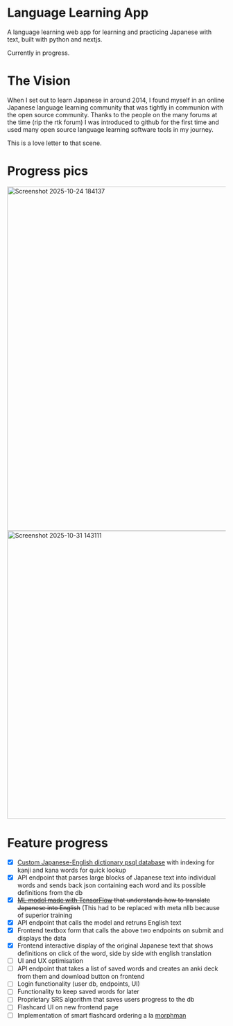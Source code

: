 # Language Learning App

A language learning web app for learning and practicing Japanese with text, built with python and nextjs.

Currently in progress.

# The Vision

When I set out to learn Japanese in around 2014, I found myself in an online Japanese language learning community that was tightly in communion with the open source community. Thanks to the people on the many forums at the time (rip the rtk forum) I was introduced to github for the first time and used many open source language learning software tools in my journey.

This is a love letter to that scene.

# Progress pics

<img width="832" height="794" alt="Screenshot 2025-10-24 184137" src="https://github.com/user-attachments/assets/20ac40e3-891f-4735-b34f-2b0a8ef74bf7" />
<img width="603" height="664" alt="Screenshot 2025-10-31 143111" src="https://github.com/user-attachments/assets/0dbbdfa8-aee2-4651-a259-725509f3e273" />

# Feature progress

- [x] [Custom Japanese-English dictionary psql database](https://github.com/helboi4/japanese-dict-db) with indexing for kanji and kana words for quick lookup
- [x] API endpoint that parses large blocks of Japanese text into individual words and sends back json containing each word and its possible definitions from the db
- [x] ~~[ML model made with TensorFlow](https://github.com/helboi4/tensorflow-translation-model/tree/main) that understands how to translate Japanese into English~~ (This had to be replaced with meta nllb because of superior training
- [x] API endpoint that calls the model and retruns English text
- [x] Frontend textbox form that calls the above two endpoints on submit and displays the data
- [x] Frontend interactive display of the original Japanese text that shows definitions on click of the word, side by side with english translation
- [ ] UI and UX optimisation
- [ ] API endpoint that takes a list of saved words and creates an anki deck from them and download button on frontend
- [ ] Login functionality (user db, endpoints, UI)
- [ ] Functionality to keep saved words for later
- [ ] Proprietary SRS algorithm that saves users progress to the db
- [ ] Flashcard UI on new frontend page
- [ ] Implementation of smart flashcard ordering a la [morphman](https://github.com/kaegi/MorphMan)
